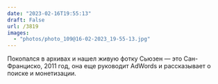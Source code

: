 ```yaml
---
date: "2023-02-16T19:55:13"
draft: False
url: /3819
images:
  - "photos/photo_109@16-02-2023_19-55-13.jpg"
---
```


Покопался в архивах и нашел живую фотку Сьюзен — это Сан-Франциско, 2011 год, она еще руководит AdWords и рассказывает о поиске и монетизации.
